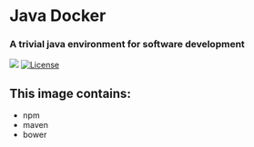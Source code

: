 # Java Docker

### A trivial java environment for software development

[![](https://images.microbadger.com/badges/image/uilianries/java-docker.svg)](https://microbadger.com/images/uilianries/java-docker
 "Get your own image badge on microbadger.com")
[![License](http://img.shields.io/:license-mit-blue.svg)](http://doge.mit-license.org)

## This image contains:
* npm
* maven
* bower
